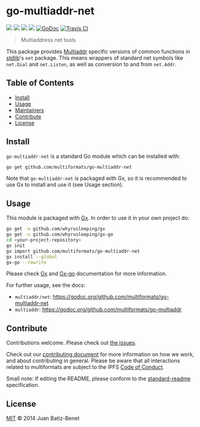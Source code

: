 # go-multiaddr-net

[![](https://img.shields.io/badge/made%20by-Protocol%20Labs-blue.svg?style=flat-square)](http://ipn.io)
[![](https://img.shields.io/badge/project-multiformats-blue.svg?style=flat-square)](https://github.com/multiformats/multiformats)
[![](https://img.shields.io/badge/freenode-%23ipfs-blue.svg?style=flat-square)](https://webchat.freenode.net/?channels=%23ipfs)
[![](https://img.shields.io/badge/readme%20style-standard-brightgreen.svg?style=flat-square)](https://github.com/RichardLitt/standard-readme)
[![GoDoc](https://godoc.org/github.com/multiformats/go-multiaddr-net?status.svg)](https://godoc.org/github.com/multiformats/go-multiaddr-net)
[![Travis CI](https://img.shields.io/travis/multiformats/go-multiaddr-net.svg?style=flat-square&branch=master)](https://travis-ci.org/multiformats/go-multiaddr-net)

<!---[![codecov.io](https://img.shields.io/codecov/c/github/multiformats/go-multiaddr-net.svg?style=flat-square&branch=master)](https://codecov.io/github/multiformats/go-multiaddr-net?branch=master)--->

> Multiaddress net tools

This package provides [Multiaddr](https://github.com/multiformats/go-multiaddr) specific versions of common functions in [stdlib](https://github.com/golang/go/tree/master/src)'s `net` package. This means wrappers of standard net symbols like `net.Dial` and `net.Listen`, as well
as conversion to and from `net.Addr`.

## Table of Contents

- [Install](#install)
- [Usage](#usage)
- [Maintainers](#maintainers)
- [Contribute](#contribute)
- [License](#license)

## Install

`go-multiaddr-net` is a standard Go module which can be installed with:

```sh
go get github.com/multiformats/go-multiaddr-net
```

Note that `go-multiaddr-net` is packaged with Gx, so it is recommended to use Gx to install and use it (see Usage section).


## Usage

This module is packaged with [Gx](https://github.com/whyrusleeping/gx). In order to use it in your own project do:

```sh
go get -u github.com/whyrusleeping/gx
go get -u github.com/whyrusleeping/gx-go
cd <your-project-repository>
gx init
gx import github.com/multiformats/go-multiaddr-net
gx install --global
gx-go --rewrite
```

Please check [Gx](https://github.com/whyrusleeping/gx) and [Gx-go](https://github.com/whyrusleeping/gx-go) documentation for more information.

For further usage, see the docs:

- `multiaddr/net`: https://godoc.org/github.com/multiformats/go-multiaddr-net
- `multiaddr`: https://godoc.org/github.com/multiformats/go-multiaddr

## Contribute

Contributions welcome. Please check out [the issues](https://github.com/multiformats/go-multiaddr-net/issues).

Check out our [contributing document](https://github.com/multiformats/multiformats/blob/master/contributing.md) for more information on how we work, and about contributing in general. Please be aware that all interactions related to multiformats are subject to the IPFS [Code of Conduct](https://github.com/ipfs/community/blob/master/code-of-conduct.md).

Small note: If editing the README, please conform to the [standard-readme](https://github.com/RichardLitt/standard-readme) specification.

## License

[MIT](LICENSE) © 2014 Juan Batiz-Benet
